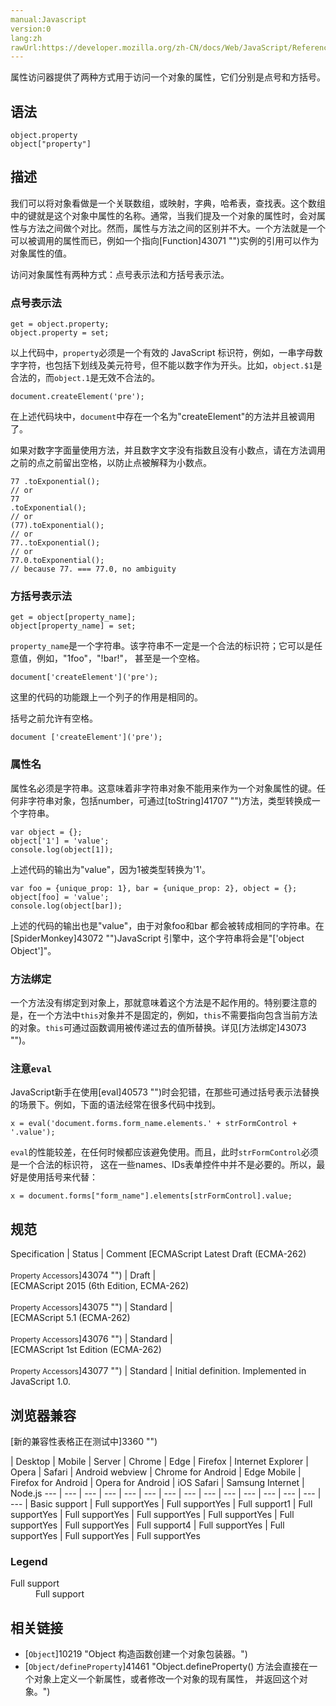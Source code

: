 ```yaml
---
manual:Javascript
version:0
lang:zh
rawUrl:https://developer.mozilla.org/zh-CN/docs/Web/JavaScript/Reference/Operators/Property_accessors
---
```






属性访问器提供了两种方式用于访问一个对象的属性，它们分别是点号和方括号。


## 语法<a name="语法"></a>

```
object.property
object["property"]

```

## 描述<a name="描述"></a>


我们可以将对象看做是一个关联数组，或映射，字典，哈希表，查找表。这个数组中的键就是这个对象中属性的名称。通常，当我们提及一个对象的属性时，会对属性与方法之间做个对比。然而，属性与方法之间的区别并不大。一个方法就是一个可以被调用的属性而已，例如一个指向[Function]43071 "")实例的引用可以作为对象属性的值。



访问对象属性有两种方式：点号表示法和方括号表示法。


### 点号表示法<a name="点号表示法"></a>

```
get = object.property;
object.property = set;
```


以上代码中，`property`必须是一个有效的 JavaScript 标识符，例如，一串字母数字字符，也包括下划线及美元符号，但不能以数字作为开头。比如，`object.$1`是合法的，而`object.1`是无效不合法的。


```
document.createElement('pre');
```


在上述代码块中，`document`中存在一个名为&quot;createElement&quot;的方法并且被调用了。



如果对数字字面量使用方法，并且数字文字没有指数且没有小数点，请在方法调用之前的点之前留出空格，以防止点被解释为小数点。


```
77 .toExponential();
// or
77
.toExponential();
// or
(77).toExponential();
// or
77..toExponential();
// or
77.0.toExponential();
// because 77. === 77.0, no ambiguity
```

### 方括号表示法<a name="方括号表示法"></a>

```
get = object[property_name];
object[property_name] = set;
```


`property_name`是一个字符串。该字符串不一定是一个合法的标识符；它可以是任意值，例如，&quot;1foo&quot;，&quot;!bar!&quot;， 甚至是一个空格。


```
document['createElement']('pre');
```


这里的代码的功能跟上一个列子的作用是相同的。



括号之前允许有空格。


```
document ['createElement']('pre');

```

### 属性名<a name="属性名"></a>


属性名必须是字符串。这意味着非字符串对象不能用来作为一个对象属性的键。任何非字符串对象，包括number，可通过[toString]41707 "")方法，类型转换成一个字符串。


```
var object = {};
object['1'] = 'value';
console.log(object[1]);
```


上述代码的输出为&quot;value&quot;，因为1被类型转换为&#39;1&#39;。


```
var foo = {unique_prop: 1}, bar = {unique_prop: 2}, object = {};
object[foo] = 'value';
console.log(object[bar]);
```


上述的代码的输出也是&quot;value&quot;，由于对象foo和bar 都会被转成相同的字符串。在[SpiderMonkey]43072 "")JavaScript 引擎中，这个字符串将会是&quot;[&#39;object Object&#39;]&quot;。


### 方法绑定<a name="方法绑定"></a>


一个方法没有绑定到对象上，那就意味着这个方法是不起作用的。特别要注意的是，在一个方法中`this`对象并不是固定的，例如，`this`不需要指向包含当前方法的对象。`this`可通过函数调用被传递过去的值所替换。详见[方法绑定]43073 "")。


### 注意`eval`<a name="注意eval"></a>


JavaScript新手在使用[eval]40573 "")时会犯错，在那些可通过括号表示法替换的场景下。例如，下面的语法经常在很多代码中找到。


```
x = eval('document.forms.form_name.elements.' + strFormControl + '.value');
```


`eval`的性能较差，在任何时候都应该避免使用。而且，此时`strFormControl`必须是一个合法的标识符， 这在一些names、IDs表单控件中并不是必要的。所以，最好是使用括号来代替：


```
x = document.forms["form_name"].elements[strFormControl].value;
```

## 规范<a name="规范"></a>

Specification | Status | Comment 
[ECMAScript Latest Draft (ECMA-262)<br></br><small>Property Accessors</small>]43074 "") | Draft |  
[ECMAScript 2015 (6th Edition, ECMA-262)<br></br><small>Property Accessors</small>]43075 "") | Standard |  
[ECMAScript 5.1 (ECMA-262)<br></br><small>Property Accessors</small>]43076 "") | Standard |  
[ECMAScript 1st Edition (ECMA-262)<br></br><small>Property Accessors</small>]43077 "") | Standard | Initial definition. Implemented in JavaScript 1.0. 


## 浏览器兼容<a name="浏览器兼容"></a>
[新的兼容性表格正在测试中<i></i>]3360 "")

 | <abbr>Desktop<i></i></abbr> | <abbr>Mobile<i></i></abbr> | <abbr>Server<i></i></abbr> 
 | <abbr>Chrome<i></i></abbr> | <abbr>Edge<i></i></abbr> | <abbr>Firefox<i></i></abbr> | <abbr>Internet Explorer<i></i></abbr> | <abbr>Opera<i></i></abbr> | <abbr>Safari<i></i></abbr> | <abbr>Android webview<i></i></abbr> | <abbr>Chrome for Android<i></i></abbr> | <abbr>Edge Mobile<i></i></abbr> | <abbr>Firefox for Android<i></i></abbr> | <abbr>Opera for Android<i></i></abbr> | <abbr>iOS Safari<i></i></abbr> | <abbr>Samsung Internet<i></i></abbr> | <abbr>Node.js<i></i></abbr> 
 ---  |  ---  |  ---  |  ---  |  ---  |  ---  |  ---  |  ---  |  ---  |  ---  |  ---  |  ---  |  ---  |  ---  |  ---  | 
Basic support | <abbr>Full support</abbr>Yes | <abbr>Full support</abbr>Yes | <abbr>Full support</abbr>1 | <abbr>Full support</abbr>Yes | <abbr>Full support</abbr>Yes | <abbr>Full support</abbr>Yes | <abbr>Full support</abbr>Yes | <abbr>Full support</abbr>Yes | <abbr>Full support</abbr>Yes | <abbr>Full support</abbr>4 | <abbr>Full support</abbr>Yes | <abbr>Full support</abbr>Yes | <abbr>Full support</abbr>Yes | <abbr>Full support</abbr>Yes 


### Legend<a name="Legend"></a>
<dl><dt id=''><abbr>Full support</abbr></dt><dd>Full support</dd></dl>

## 相关链接<a name="相关链接"></a>

* [`Object`]10219 "Object 构造函数创建一个对象包装器。")
* [`Object/defineProperty`]41461 "Object.defineProperty() 方法会直接在一个对象上定义一个新属性，或者修改一个对象的现有属性， 并返回这个对象。")



